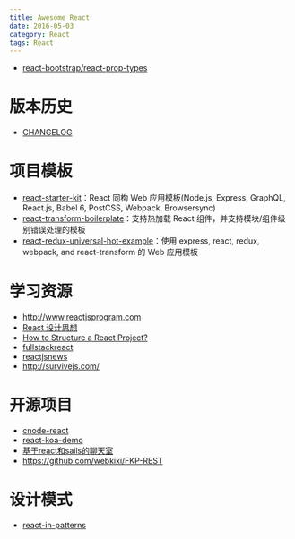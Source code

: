 ```yaml
---
title: Awesome React
date: 2016-05-03
category: React
tags: React
---
```


- [react-bootstrap/react-prop-types](https://github.com/react-bootstrap/react-prop-types)

# 版本历史
- [CHANGELOG](https://github.com/facebook/react/blob/master/CHANGELOG.md)

# 项目模板
- [react-starter-kit](https://github.com/kriasoft/react-starter-kit)：React 同构 Web 应用模板(Node.js, Express, GraphQL, React.js, Babel 6, PostCSS, Webpack, Browsersync)
- [react-transform-boilerplate](https://github.com/gaearon/react-transform-boilerplate)：支持热加载 React 组件，并支持模块/组件级别错误处理的模板
- [react-redux-universal-hot-example](https://github.com/erikras/react-redux-universal-hot-example)：使用 express, react, redux, webpack, and react-transform 的 Web 应用模板

# 学习资源
- http://www.reactjsprogram.com
- [React 设计思想](https://github.com/react-guide/react-basic)
- [How to Structure a React Project?](https://reactjsnews.com/structuring-react-projects)
- [fullstackreact](https://www.fullstackreact.com/)
- [reactjsnews](https://reactjsnews.com)
- http://survivejs.com/

# 开源项目
- [cnode-react](https://github.com/stop2stare/cnode-react)
- [react-koa-demo](https://github.com/sxlfzhy/react-koa-demo)
- [基于react和sails的聊天室](http://react-china.org/t/react-sails/4762)
- https://github.com/webkixi/FKP-REST

# 设计模式
- [react-in-patterns](https://github.com/krasimir/react-in-patterns)

